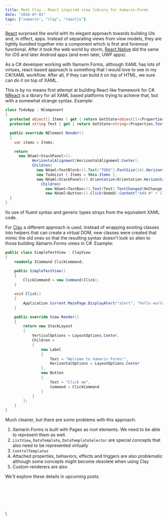 ```yaml
---
title: Meet Clay - React inspired view library for Xamarin.Forms
date: "2016-07-01"
tags: ["xamarin", "clay", "reactjs"]
---
```


[React](https://facebook.github.io/react/) surprised the world with its elegant approach towards building UIs and, in effect, apps. Instead of separating views from view models, they are tightly bundled together into a component which is first and foremost functional. After it took the web world by storm, [React.Native](https://facebook.github.io/react-native/) did the same for iOS and later Android apps (and even later, UWP apps).

As a C# developer working with Xamarin.Forms, although XAML has lots of virtues, react-based approach is something that I would love to see in my C#/XAML workflow. After all, if they can build it on top of HTML, we sure can do it on top of XAML.

This is by no means first attempt at building React like framework for C#. [NReact](https://github.com/demigor/nreact) is a library for all XAML based platforms trying to achieve that, but with a somewhat strange syntax. Example:

```csharp
class TodoApp : NComponent
{
  protected object[] Items { get { return GetState<object[]>(Properties.Items, null); } set { SetState(Properties.Items, value); } }
  protected string Text { get { return GetState<string>(Properties.Text, null); } set { SetState(Properties.Text, value); } }

  public override NElement Render()
  {
    var items = Items;

    return
      new NXaml<StackPanel>().
            HorizontalAlignment(HorizontalAlignment.Center).
            Children(
              new NXaml<TextBlock>().Text("TODO").FontSize(24).HorizontalAlignment(HorizontalAlignment.Center),
              new TodoList { Items = this.Items },
              new NXaml<StackPanel>().Orientation(Orientation.Horizontal).
                Children(
                  new NXaml<TextBox>().Text(Text).TextChanged(OnChange).Width(200),
                  new NXaml<Button>().Click(OnAdd).Content("Add #" + (Items.Length + 1))));
  }
}
```

Its use of fluent syntax and generic types strays from the equivalent XAML code.

For [Clay](https://github.com/massivepixel/clay) a different approach is used. Instead of wrapping existing classes into helpers that can create a virtual DOM, new classes were created that mimic the old ones so that the resulting syntax doesn't look so alien to those building Xamarin.Forms views in C#. Example:

```csharp
public class SimpleTestView : ClayView
{
    readonly ICommand ClickCommand;

    public SimpleTestView()
    {
        ClickCommand = new Command(Click);
    }

    void Click()
    {
        Application.Current.MainPage.DisplayAlert("alert", "hello world", "ok");
    }

    public override View Render()
    {
        return new StackLayout
        {
            VerticalOptions = LayoutOptions.Center,
            Children =
            {
                new Label
                {
                    Text = "Welcome to Xamarin Forms!",
                    HorizontalOptions = LayoutOptions.Center
                },
                new Button
                {
                    Text = "Click me",
                    Command = ClickCommand
                }
            }
        };
    }
}
```

Much cleaner, but there are some problems with this approach:

1.  Xamarin.Forms is built with Pages as root elements. We need to be able to represent them as well.
2.  `ListView`, `DataTemplate`, `DataTemplateSelector` are special concepts that also need to be represented virtually
3.  `ControlTemplates`
4.  Attached properties, behaviors, effects and triggers are also problematic although some concepts might become obsolete when using Clay
5.  Custom renderers are also

We'll explore these details in upcoming posts.
\
\
\
\
\
\
\
\
